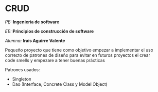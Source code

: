 # CRUD 

*PE:* **Ingeniería de software**

*EE:* **Principios de construcción de software**

*Alumna:* **Iraís Aguirre Valente**

Pequeño proyecto que tiene como objetivo empezar a implementar el uso correcto de patrones de diseño para evitar en futuros proyectos el crear code smells y empezare a tener buenas prácticas

Patrones usados:

- Singleton
- Dao (Interface, Concrete Class y Model Object)
